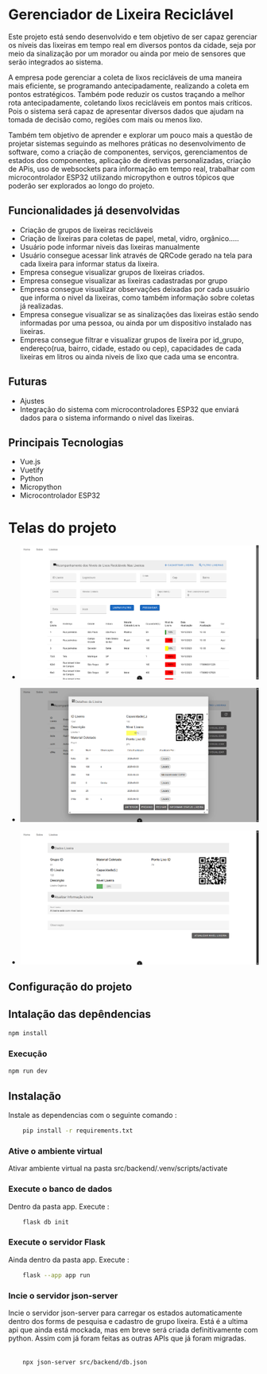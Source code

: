# Gerenciador de Lixeira Reciclável

Este projeto está sendo desenvolvido e tem objetivo de ser capaz gerenciar os níveis das lixeiras em tempo real em diversos pontos da cidade, seja por meio da sinalização por um morador ou ainda por meio de sensores que serão integrados ao sistema.

A empresa pode gerenciar a coleta de lixos recicláveis de uma maneira mais eficiente, se programando antecipadamente, realizando a coleta em pontos 
estratégicos. Também pode reduzir os custos traçando a melhor rota antecipadamente, coletando lixos recicláveis em pontos mais críticos. Pois o sistema será capaz de apresentar diversos dados que ajudam na tomada de decisão como, regiões com mais ou menos lixo.

Também tem objetivo de aprender e explorar um pouco mais a questão de projetar sistemas seguindo as melhores práticas no desenvolvimento de software, como a criação de componentes, serviços, gerenciamentos de estados dos componentes, aplicação de diretivas personalizadas, criação de APis, uso de websockets para informação em tempo real, trabalhar com microcontrolador ESP32 utilizando micropython e outros tópicos que poderão ser explorados ao longo do projeto.

## Funcionalidades já desenvolvidas

- Criação de grupos de lixeiras recicláveis
- Criação de lixeiras para coletas de papel, metal, vidro, orgânico.....
- Usuário pode informar niveis das lixeiras manualmente
- Usuário consegue acessar link através de QRCode gerado na tela para cada lixeira para informar status da lixeira.
- Empresa consegue visualizar grupos de lixeiras criados.
- Empresa consegue visualizar as lixeiras cadastradas por grupo
- Empresa consegue visualizar observações deixadas por cada usuário que informa o nivel da lixeiras, como também informação sobre coletas já realizadas.
- Empresa consegue visualizar se as sinalizações das lixeiras estão sendo informadas por uma pessoa, ou ainda por um dispositivo instalado nas lixeiras.
- Empresa consegue filtrar e visualizar grupos de lixeira por id_grupo, endereço(rua, bairro, cidade, estado ou cep), capacidades de cada lixeiras em litros ou ainda niveis de lixo que cada uma se encontra.

## Futuras
- Ajustes
- Integração do sistema com microcontroladores ESP32 que enviará dados para o sistema informando o nivel das lixeiras.

## Principais Tecnologias
- Vue.js
- Vuetify
- Python
- Micropython
- Microcontrolador ESP32


# Telas do projeto
- [![Tela acompanhamento dos niveis de lixeira reciclavel](https://github.com/joseguilherme96/sistema_gerenciador_lixeira_reciclavel/blob/f8fddfa8650bf7573296a4d1f46f303a74648278/src/assets/tela_acompanhamento_lixeiras_reciclaveis.png "Tela acompanhamento dos niveis de lixeira reciclavel")](https://github.com/joseguilherme96/sistema_gerenciador_lixeira_reciclavel/blob/f8fddfa8650bf7573296a4d1f46f303a74648278/src/assets/tela_acompanhamento_lixeiras_reciclaveis.png)

- [![Tela que mostra as atualizações dos niveis da lixeira sinalizadas pelos os usuários ou por microcontrolador](https://github.com/joseguilherme96/sistema_gerenciador_lixeira_reciclavel/blob/25f74f8c33a1e9f190f744726051cedc35b58d23/src/assets/atualizacao_lixeira.png "Tela que mostra as atualizações dos niveis da lixeira sinalizadas pelos os usuários ou por microcontrolador")](https://github.com/joseguilherme96/sistema_gerenciador_lixeira_reciclavel/blob/25f74f8c33a1e9f190f744726051cedc35b58d23/src/assets/atualizacao_lixeira.png)

- [![Tela utilizada pelo usuário para informar o nivel da lixeira](https://github.com/joseguilherme96/sistema_gerenciador_lixeira_reciclavel/blob/4757e4a78eb1e3e1431d8539587ac248c5fdc1c8/src/assets/tela_de_atualizacao_nivel_lixeira.png "Tela utilizada pelo usuário para informar o nivel da lixeira")](https://github.com/joseguilherme96/sistema_gerenciador_lixeira_reciclavel/blob/4757e4a78eb1e3e1431d8539587ac248c5fdc1c8/src/assets/tela_de_atualizacao_nivel_lixeira.png)

## Configuração do projeto  

## Intalação das depêndencias

```sh
npm install
```

### Execução

```sh
npm run dev
```

## Instalação

Instale as dependencias com o seguinte comando :

```sh
    pip install -r requirements.txt

```

### Ative o ambiente virtual

Ativar ambiente virtual na pasta src/backend/.venv/scripts/activate

### Execute o banco de dados

Dentro da pasta app. Execute :

```sh
    flask db init

```

### Execute o servidor Flask

Ainda dentro da pasta app. Execute :

```sh
    flask --app app run

```

### Incie o servidor json-server

Incie o servidor json-server para carregar os estados automaticamente dentro dos forms de pesquisa e cadastro de grupo lixeira. Está é a ultima api que ainda está mockada, mas em breve será criada definitivamente com python. Assim com já foram feitas as outras APIs que já foram migradas.

```sh

    npx json-server src/backend/db.json

```

